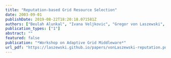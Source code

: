 ```yaml
---
title: "Reputation-based Grid Resource Selection"
date: 2003-09-01
publishDate: 2019-08-22T18:20:18.071581Z
authors: ["Beulah Alunkal", "Ivana Veljkovic", "Gregor von Laszewski", "Kaizar Amin"]
publication_types: ["1"]
abstract: ""
featured: false
publication: "*Workshop on Adaptive Grid Middleware*"
url_pdf: "https://laszewski.github.io/papers/vonLaszewski-reputation.pdf"
---
```


